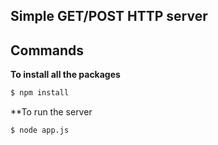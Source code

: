 ## Simple GET/POST HTTP server

## Commands
**To install all the packages**
```sh
$ npm install
```

**To run the server
```sh
$ node app.js
```
